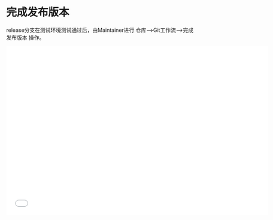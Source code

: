 # 完成发布版本

release分支在测试环境测试通过后，由Maintainer进行 仓库-->Git工作流-->完成发布版本 操作。

<iframe height=450 width=700 src="./../../video/sourcetree/newreleaseDone.mp4" frameborder=0 allowfullscreen></iframe>
